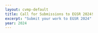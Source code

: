 ```yaml
---
layout: cvmp-default
title: Call for Submissions to EGSR 2024!
excerpt: "Submit your work to EGSR 2024"
year: 2024
---
```


